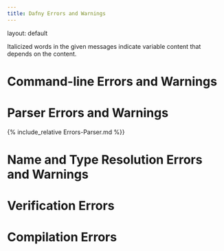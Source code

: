 ```yaml
---
title: Dafny Errors and Warnings
---
```

layout: default
<link rel="stylesheet" href="../assets/main.css">
<link rel="icon" href="../images/dafny-favicon.png" type="image/png">
<link rel="icon" href="../images/dafny-favicon.svg" type="image/svg+xml">

<script src="https://cdn.mathjax.org/mathjax/latest/MathJax.js?config=TeX-AMS-MML_HTMLorMML" type="text/javascript"></script>


Italicized words in the given messages indicate variable content 
that depends on the content.

# **Command-line Errors and Warnings**

# **Parser Errors and Warnings**

{% include_relative Errors-Parser.md %}}

# **Name and Type Resolution Errors and Warnings**

# **Verification Errors**


# **Compilation Errors**
